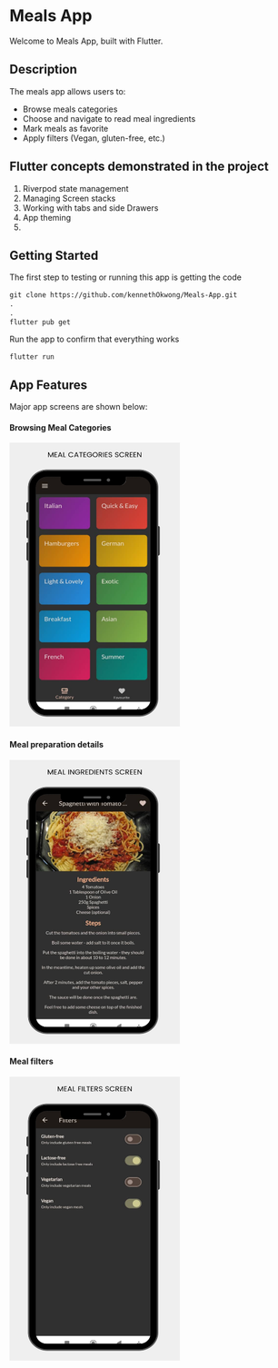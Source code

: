 # Meals App

Welcome to Meals App, built with Flutter.

## Description
The meals app allows users to:
- Browse meals categories
- Choose and navigate to read meal ingredients
- Mark meals as favorite
- Apply filters (Vegan, gluten-free, etc.)

## Flutter concepts demonstrated in the project
1. Riverpod state management
2. Managing Screen stacks
3. Working with tabs and side Drawers
4. App theming
5. 
## Getting Started
The first step to testing or running this app is getting the code

    git clone https://github.com/kennethOkwong/Meals-App.git
    .
    .
    flutter pub get

Run the app to confirm that everything works
    
    flutter run

## App Features
Major app screens are shown below:

#### Browsing Meal Categories
<img src="./readMe_screenshots/categories.png" width="300" height="500">

#### Meal preparation details
<img src="./readMe_screenshots/mealdetails.png" width="300" height="500">

#### Meal filters
<img src="./readMe_screenshots/filters.png" width="300" height="500">

